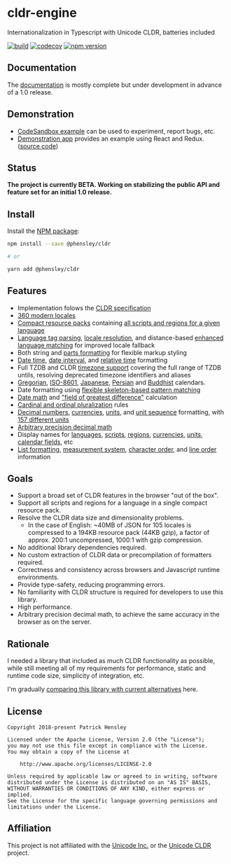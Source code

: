 # cldr-engine

Internationalization in Typescript with Unicode CLDR, batteries included

[![build](https://api.travis-ci.org/phensley/cldr-engine.svg?branch=master)](https://travis-ci.org/phensley/cldr-engine) [![codecov](https://codecov.io/gh/phensley/cldr-engine/branch/master/graph/badge.svg)](https://codecov.io/gh/phensley/cldr-engine) [![npm version](https://badge.fury.io/js/%40phensley%2Fcldr.svg)](https://www.npmjs.com/package/@phensley/cldr)

## Documentation

The [documentation](https://phensley.github.io/cldr-engine/) is mostly complete but under development in advance of a 1.0 release.

## Demonstration

 * [CodeSandbox example](https://codesandbox.io/s/qqr1rl40r6) can be used to experiment, report bugs, etc.
 * [Demonstration app](https://phensley.github.io/cldr-engine-react-demo/) provides an example using React and Redux. ([source code](https://github.com/phensley/cldr-engine-react-demo))

## Status

**The project is currently BETA. Working on stabilizing the public API and feature set for an initial 1.0 release.**

## Install

Install the [NPM package](https://www.npmjs.com/package/@phensley/cldr):

```bash
npm install --save @phensley/cldr

# or

yarn add @phensley/cldr
```

## Features

* Implementation folows the [CLDR specification](https://www.unicode.org/reports/tr35/tr35-general.html)
* [360 modern locales](https://phensley.github.io/cldr-engine/docs/en/api-cldrframework.html#availablelocales)
* [Compact resource packs](https://phensley.github.io/cldr-engine/docs/en/doc-design-bundles.html) containing [all scripts and regions for a given language](https://unpkg.com/@phensley/cldr/packs/)
* [Language tag parsing](https://phensley.github.io/cldr-engine/docs/en/api-cldrframework.html#parselanguagetag), [locale resolution](https://phensley.github.io/cldr-engine/docs/en/api-cldrframework.html#resolvelocale), and distance-based [enhanced language matching](https://phensley.github.io/cldr-engine/docs/en/api-localematcher.html) for improved locale fallback
* Both string and [parts formatting](https://phensley.github.io/cldr-engine/docs/en/api-cldr-numbers.html#formatdecimaltoparts) for flexible markup styling
* [Date time](https://phensley.github.io/cldr-engine/docs/en/api-cldr-calendars.html#formatdate), [date interval](https://phensley.github.io/cldr-engine/docs/en/api-cldr-calendars.html#formatdateinterval), and [relative time](https://phensley.github.io/cldr-engine/docs/en/api-cldr-calendars.html#formatrelativetimefield) formatting
* Full TZDB and CLDR [timezone support](https://phensley.github.io/cldr-engine/docs/en/api-cldr-calendars.html#resolvetimezoneid) covering the full range of TZDB untils, resolving deprecated timezone identifiers and aliases
* [Gregorian](https://phensley.github.io/cldr-engine/docs/en/api-gregoriandate.html), [ISO-8601](https://phensley.github.io/cldr-engine/docs/en/api-iso8601date.html), [Japanese](https://phensley.github.io/cldr-engine/docs/en/api-japanesedate.html), [Persian](https://phensley.github.io/cldr-engine/docs/en/api-persiandate.html) and [Buddhist](https://phensley.github.io/cldr-engine/docs/en/api-buddhistdate.html) calendars.
* Date formatting using [flexible skeleton-based pattern matching](https://phensley.github.io/cldr-engine/docs/en/api-dateformatoptions.html#example)
* [Date math](https://phensley.github.io/cldr-engine/docs/en/api-calendardate.html#add) and ["field of greatest difference"](https://phensley.github.io/cldr-engine/docs/en/api-calendardate.html#fieldofgreatestdifference) calculation
* [Cardinal and ordinal pluralization](https://phensley.github.io/cldr-engine/docs/en/api-cldr-numbers.html#getpluralcardinal) rules
* [Decimal numbers](https://phensley.github.io/cldr-engine/docs/en/api-cldr-numbers.html#formatdecimal), [currencies](https://phensley.github.io/cldr-engine/docs/en/api-cldr-numbers.html#formatcurrency), [units](https://phensley.github.io/cldr-engine/docs/en/api-cldr-units.html#formatquantity), and [unit sequence](https://phensley.github.io/cldr-engine/docs/en/api-cldr-units.html#formatquantitysequence) formatting, with [157 different units](https://phensley.github.io/cldr-engine/docs/en/api-unittype.html)
* [Arbitrary precision decimal math](https://phensley.github.io/cldr-engine/docs/en/doc-math.html)
* Display names for [languages](https://phensley.github.io/cldr-engine/docs/en/api-cldr-general.html#getlanguagedisplayname), [scripts](https://phensley.github.io/cldr-engine/docs/en/api-cldr-general.html#getscriptdisplayname), [regions](https://phensley.github.io/cldr-engine/docs/en/api-cldr-general.html#getregiondisplayname), [currencies](https://phensley.github.io/cldr-engine/docs/en/api-cldr-numbers.html#getcurrencydisplayname), [units](https://phensley.github.io/cldr-engine/docs/en/api-cldr-units.html#getunitdisplayname), [calendar fields](https://phensley.github.io/cldr-engine/docs/en/api-cldr-calendars.html#months), etc
* [List formatting](https://phensley.github.io/cldr-engine/docs/en/api-cldr-general.html#formatlist), [measurement system](https://phensley.github.io/cldr-engine/docs/en/api-cldr-general.html#measurementsystem), [character order](https://phensley.github.io/cldr-engine/docs/en/api-cldr-general.html#characterorder), and [line order](https://phensley.github.io/cldr-engine/docs/en/api-cldr-general.html#lineorder) information

## Goals

* Support a broad set of CLDR features in the browser "out of the box".
* Support all scripts and regions for a language in a single compact resource pack.
* Resolve the CLDR data size and dimensionality problems.
  - In the case of English: ~40MB of JSON for 105 locales is compressed to a 194KB resource pack (44KB gzip), a factor of approx. 200:1 uncompressed, 1000:1 with gzip compression.
* No additional library dependencies required.
* No custom extraction of CLDR data or precompilation of formatters required.
* Correctness and consistency across browsers and Javascript runtime environments.
* Provide type-safety, reducing programming errors.
* No familiarity with CLDR structure is required for developers to use this library.
* High performance.
* Arbitrary precision decimal math, to achieve the same accuracy in the browser as on the server.

## Rationale

I needed a library that included as much CLDR functionality as possible, while still meeting all of my requirements for performance, static and runtime code size, simplicity of integration, etc.

I'm gradually [comparing this library with current alternatives](https://github.com/phensley/cldr-bakeoff) here.


## License

    Copyright 2018-present Patrick Hensley

    Licensed under the Apache License, Version 2.0 (the "License");
    you may not use this file except in compliance with the License.
    You may obtain a copy of the License at

        http://www.apache.org/licenses/LICENSE-2.0

    Unless required by applicable law or agreed to in writing, software
    distributed under the License is distributed on an "AS IS" BASIS,
    WITHOUT WARRANTIES OR CONDITIONS OF ANY KIND, either express or implied.
    See the License for the specific language governing permissions and
    limitations under the License.

## Affiliation

This project is not affiliated with the [Unicode Inc.](https://unicode.org) or the [Unicode CLDR](http://cldr.unicode.org/) project.
